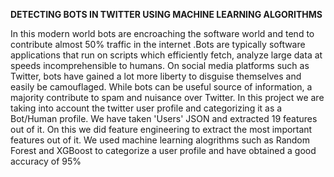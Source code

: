**DETECTING BOTS IN TWITTER USING MACHINE LEARNING ALGORITHMS**

In this modern world bots are encroaching the software world and tend to contribute almost 50\% traffic in the internet .Bots are typically software applications that run on scripts which efficiently fetch, analyze large data at speeds incomprehensible to humans. On social media platforms such as Twitter, bots have gained a lot more liberty to disguise themselves and easily be camouflaged. While bots can be useful source of information, a majority contribute to spam and nuisance over Twitter.
In this project we are taking into account the twitter user profile and categorizing it as a Bot/Human profile. We have taken 'Users' JSON and extracted 19 features out of it. On this we did feature engineering to extract the most important features out of it. We used machine learning alogrithms such as Random Forest and XGBoost to categorize a user profile and have obtained a good accuracy of 95%
